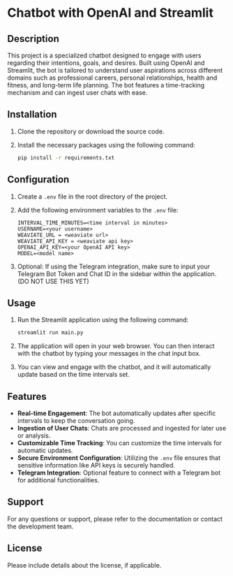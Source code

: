 # Chatbot with OpenAI and Streamlit

## Description

This project is a specialized chatbot designed to engage with users regarding their intentions, goals, and desires. Built using OpenAI and Streamlit, the bot is tailored to understand user aspirations across different domains such as professional careers, personal relationships, health and fitness, and long-term life planning. The bot features a time-tracking mechanism and can ingest user chats with ease.

## Installation

1. Clone the repository or download the source code.
2. Install the necessary packages using the following command:

    ```bash
    pip install -r requirements.txt
    ```

## Configuration

1. Create a `.env` file in the root directory of the project.
2. Add the following environment variables to the `.env` file:

    ```env
    INTERVAL_TIME_MINUTES=<time interval in minutes>
    USERNAME=<your username>
    WEAVIATE_URL = <weaviate url>
    WEAVIATE_API_KEY = <weaviate api key>
    OPENAI_API_KEY=<your OpenAI API key>
    MODEL=<model name>
    ```

3. Optional: If using the Telegram integration, make sure to input your Telegram Bot Token and Chat ID in the sidebar within the application. (DO NOT USE THIS YET)

## Usage

1. Run the Streamlit application using the following command:

    ```bash
    streamlit run main.py
    ```

2. The application will open in your web browser. You can then interact with the chatbot by typing your messages in the chat input box.
3. You can view and engage with the chatbot, and it will automatically update based on the time intervals set.

## Features

- **Real-time Engagement**: The bot automatically updates after specific intervals to keep the conversation going.
- **Ingestion of User Chats**: Chats are processed and ingested for later use or analysis.
- **Customizable Time Tracking**: You can customize the time intervals for automatic updates.
- **Secure Environment Configuration**: Utilizing the `.env` file ensures that sensitive information like API keys is securely handled.
- **Telegram Integration**: Optional feature to connect with a Telegram bot for additional functionalities.

## Support

For any questions or support, please refer to the documentation or contact the development team.

## License

Please include details about the license, if applicable.
